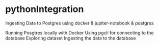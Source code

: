 # pythonIntegration


     

Ingesting Data to Postgres using docker & jupiter-notebook & postgres

Running Posgtres locally with Docker
Using pgcli for connecting to the database
Exploring  dataset
Ingesting the data to the database
